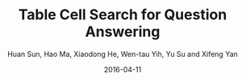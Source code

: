 ---
title: "Table Cell Search for Question Answering"
collection: publications
permalink: /publication/2016-04-11-0056
date: 2016-04-11
author: 'Huan Sun, Hao Ma, Xiaodong He, Wen-tau Yih, Yu Su and Xifeng Yan'
venue: 'WWW-2016'
---